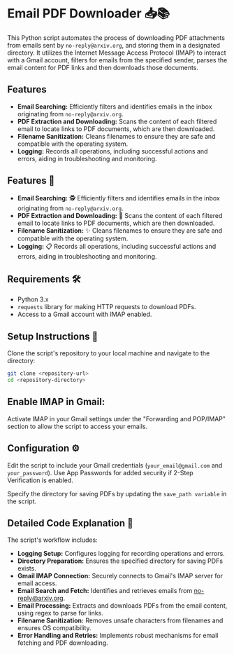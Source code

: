 # Email PDF Downloader 📥📚

This Python script automates the process of downloading PDF attachments from emails sent by `no-reply@arxiv.org`, and storing them in a designated directory. It utilizes the Internet Message Access Protocol (IMAP) to interact with a Gmail account, filters for emails from the specified sender, parses the email content for PDF links and then downloads those documents.

## Features

- **Email Searching:** Efficiently filters and identifies emails in the inbox originating from `no-reply@arxiv.org`.
- **PDF Extraction and Downloading:** Scans the content of each filtered email to locate links to PDF documents, which are then downloaded.
- **Filename Sanitization:** Cleans filenames to ensure they are safe and compatible with the operating system.
- **Logging:** Records all operations, including successful actions and errors, aiding in troubleshooting and monitoring.

## Features 🌟

- **Email Searching:** 🕵️ Efficiently filters and identifies emails in the inbox originating from `no-reply@arxiv.org`.
- **PDF Extraction and Downloading:** 📖 Scans the content of each filtered email to locate links to PDF documents, which are then downloaded.
- **Filename Sanitization:** ✨ Cleans filenames to ensure they are safe and compatible with the operating system.
- **Logging:** 📋 Records all operations, including successful actions and errors, aiding in troubleshooting and monitoring.

## Requirements 🛠️

- Python 3.x
- `requests` library for making HTTP requests to download PDFs.
- Access to a Gmail account with IMAP enabled.

## Setup Instructions 🚀

Clone the script's repository to your local machine and navigate to the directory:

```sh
git clone <repository-url>
cd <repository-directory>
```

## Enable IMAP in Gmail:

Activate IMAP in your Gmail settings under the "Forwarding and POP/IMAP" section to allow the script to access your emails.


##  Configuration ⚙️
Edit the script to include your Gmail credentials (`your_email@gmail.com` and `your_password`). Use App Passwords for added security if 2-Step Verification is enabled.

Specify the directory for saving PDFs by updating the `save_path variable` in the script.


##  Detailed Code Explanation 📖
The script's workflow includes:

- **Logging Setup:** Configures logging for recording operations and errors.
- **Directory Preparation:** Ensures the specified directory for saving PDFs exists.
- **Gmail IMAP Connection:** Securely connects to Gmail's IMAP server for email access.
- **Email Search and Fetch:** Identifies and retrieves emails from no-reply@arxiv.org.
- **Email Processing:** Extracts and downloads PDFs from the email content, using regex to parse for links.
- **Filename Sanitization:** Removes unsafe characters from filenames and ensures OS compatibility.
- **Error Handling and Retries:** Implements robust mechanisms for email fetching and PDF downloading.
